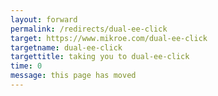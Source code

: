 ```yaml
---
layout: forward
permalink: /redirects/dual-ee-click
target: https://www.mikroe.com/dual-ee-click
targetname: dual-ee-click
targettitle: taking you to dual-ee-click
time: 0
message: this page has moved
---
```

